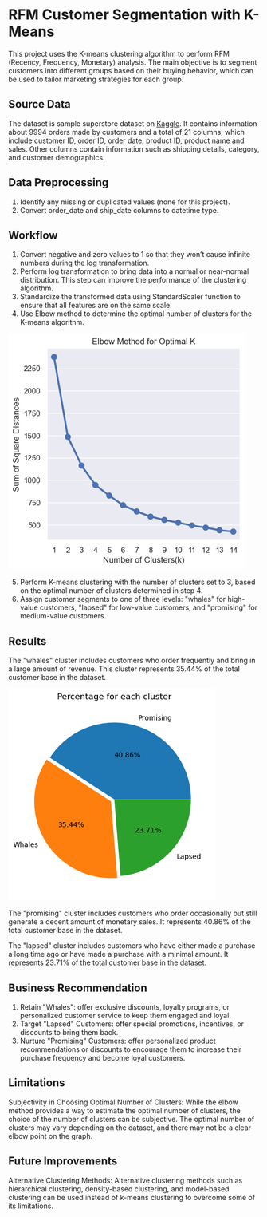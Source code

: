 # RFM Customer Segmentation with K-Means

This project uses the K-means clustering algorithm to perform RFM (Recency, Frequency, Monetary) analysis. The main objective is to segment customers into different groups based on their buying behavior, which can be used to tailor marketing strategies for each group.


## Source Data

The dataset is sample superstore dataset on [Kaggle](https://www.kaggle.com/datasets/bravehart101/sample-supermarket-dataset).  It contains information about 9994 orders made by customers and a total of 21 columns, which include customer ID, order ID, order date, product ID, product name and sales. Other columns contain information such as shipping details, category, and customer demographics.

## Data Preprocessing

1.    Identify any missing or duplicated values (none for this project). 
2.    Convert order_date and ship_date columns to datetime type.

## Workflow

1.	Convert negative and zero values to 1 so that they won’t cause infinite numbers during the log transformation. 
2.	Perform log transformation to bring data into a normal or near-normal distribution. This step can improve the performance of the clustering algorithm.
3.	 Standardize the transformed data using StandardScaler function to ensure that all features are on the same scale.
4.	 Use Elbow method to determine the optimal number of clusters for the K-means algorithm. 

![alt text](https://github.com/QiujiaGuo/RFM-Analysis-for-Customer-Segmentation/blob/main/Elbow%20Method.png)

5. Perform K-means clustering with the number of clusters set to 3, based on the optimal number of clusters determined in step 4.
6.	  Assign customer segments to one of three levels: "whales" for high-value customers, "lapsed" for low-value customers, and "promising" for medium-value customers.

## Results

The "whales" cluster includes customers who order frequently and bring in a large amount of revenue. This cluster represents 35.44% of the total customer base in the dataset.

![alt text](https://github.com/QiujiaGuo/RFM-Analysis-for-Customer-Segmentation/blob/main/percentage%20for%20each%20cluster.png)

The "promising" cluster  includes customers who order occasionally but still generate a decent amount of monetary sales. It represents 40.86% of the total customer base in the dataset.

The "lapsed" cluster includes customers who have either made a purchase a long time ago or have made a purchase with a minimal amount. It represents 23.71% of the total customer base in the dataset.

## Business Recommendation

1.	Retain "Whales": offer exclusive discounts, loyalty programs, or personalized customer service to keep them engaged and loyal.
2.	Target "Lapsed" Customers: offer special promotions, incentives, or discounts to bring them back. 
3.	Nurture "Promising" Customers: offer personalized product recommendations or discounts to encourage them to increase their purchase frequency and become loyal customers.

## Limitations

Subjectivity in Choosing Optimal Number of Clusters: While the elbow method provides a way to estimate the optimal number of clusters, the choice of the number of clusters can be subjective. The optimal number of clusters may vary depending on the dataset, and there may not be a clear elbow point on the graph.

## Future Improvements

Alternative Clustering Methods: Alternative clustering methods such as hierarchical clustering, density-based clustering, and model-based clustering can be used instead of k-means clustering to overcome some of its limitations.

